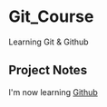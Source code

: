 # Git_Course
Learning Git &amp; Github
## Project Notes
I'm now learning [Github](https://pages.github.com/)
